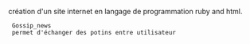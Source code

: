  création d'un site internet en langage de programmation ruby and html.
 
     Gossip_news
     permet d'échanger des potins entre utilisateur